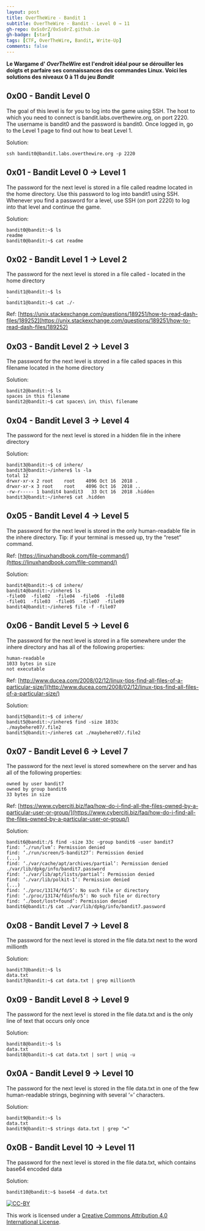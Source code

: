 ```yaml
---
layout: post
title: OverTheWire - Bandit 1
subtitle: OverTheWire - Bandit - Level 0 → 11 
gh-repo: 0xSs0rZ/0xSs0rZ.github.io
gh-badge: [star]
tags: [CTF, OverTheWire, Bandit, Write-Up]
comments: false
---
```


**Le Wargame d' _OverTheWire_ est l'endroit idéal pour se dérouiller les doigts et parfaire ses connaissances des commandes Linux. Voici les solutions des niveaux 0 à 11 du jeu _Bandit_**

## 0x00 - Bandit Level 0

The goal of this level is for you to log into the game using SSH. The host to which you need to connect is bandit.labs.overthewire.org, on port 2220. The username is bandit0 and the password is bandit0. Once logged in, go to the Level 1 page to find out how to beat Level 1.

Solution:

~~~
ssh bandit0@bandit.labs.overthewire.org -p 2220
~~~

## 0x01 - Bandit Level 0 → Level 1

The password for the next level is stored in a file called readme located in the home directory. Use this password to log into bandit1 using SSH. Whenever you find a password for a level, use SSH (on port 2220) to log into that level and continue the game.

Solution:

~~~
bandit0@bandit:~$ ls
readme
bandit0@bandit:~$ cat readme
~~~

## 0x02 - Bandit Level 1 → Level 2

The password for the next level is stored in a file called - located in the home directory

~~~
bandit1@bandit:~$ ls
-
bandit1@bandit:~$ cat ./-
~~~

Ref: [https://unix.stackexchange.com/questions/189251/how-to-read-dash-files/189252](https://unix.stackexchange.com/questions/189251/how-to-read-dash-files/189252)

## 0x03 - Bandit Level 2 → Level 3

The password for the next level is stored in a file called spaces in this filename located in the home directory

Solution:

~~~
bandit2@bandit:~$ ls
spaces in this filename
bandit2@bandit:~$ cat spaces\ in\ this\ filename 
~~~

## 0x04 - Bandit Level 3 → Level 4

The password for the next level is stored in a hidden file in the inhere directory

Solution:

~~~
bandit3@bandit:~$ cd inhere/
bandit3@bandit:~/inhere$ ls -la
total 12
drwxr-xr-x 2 root    root    4096 Oct 16  2018 .
drwxr-xr-x 3 root    root    4096 Oct 16  2018 ..
-rw-r----- 1 bandit4 bandit3   33 Oct 16  2018 .hidden
bandit3@bandit:~/inhere$ cat .hidden 
~~~

## 0x05 - Bandit Level 4 → Level 5

The password for the next level is stored in the only human-readable file in the inhere directory. Tip: if your terminal is messed up, try the “reset” command.

Ref: [https://linuxhandbook.com/file-command/](https://linuxhandbook.com/file-command/)

Solution:

~~~
bandit4@bandit:~$ cd inhere/
bandit4@bandit:~/inhere$ ls
-file00  -file02  -file04  -file06  -file08
-file01  -file03  -file05  -file07  -file09
bandit4@bandit:~/inhere$ file -f -file07
~~~

## 0x06 - Bandit Level 5 → Level 6

The password for the next level is stored in a file somewhere under the inhere directory and has all of the following properties:

    human-readable
    1033 bytes in size
    not executable

Ref: [http://www.ducea.com/2008/02/12/linux-tips-find-all-files-of-a-particular-size/](http://www.ducea.com/2008/02/12/linux-tips-find-all-files-of-a-particular-size/)

Solution:

~~~ 
bandit5@bandit:~$ cd inhere/
bandit5@bandit:~/inhere$ find -size 1033c
./maybehere07/.file2
bandit5@bandit:~/inhere$ cat ./maybehere07/.file2
~~~

## 0x07 - Bandit Level 6 → Level 7

The password for the next level is stored somewhere on the server and has all of the following properties:

    owned by user bandit7
    owned by group bandit6
    33 bytes in size

Ref: [https://www.cyberciti.biz/faq/how-do-i-find-all-the-files-owned-by-a-particular-user-or-group/](https://www.cyberciti.biz/faq/how-do-i-find-all-the-files-owned-by-a-particular-user-or-group/)

Solution:

~~~
bandit6@bandit:/$ find -size 33c -group bandit6 -user bandit7
find: ‘./run/lvm’: Permission denied
find: ‘./run/screen/S-bandit27’: Permission denied
(...)
find: ‘./var/cache/apt/archives/partial’: Permission denied
./var/lib/dpkg/info/bandit7.password
find: ‘./var/lib/apt/lists/partial’: Permission denied
find: ‘./var/lib/polkit-1’: Permission denied
(...)
find: ‘./proc/13174/fd/5’: No such file or directory
find: ‘./proc/13174/fdinfo/5’: No such file or directory
find: ‘./boot/lost+found’: Permission denied
bandit6@bandit:/$ cat ./var/lib/dpkg/info/bandit7.password
~~~

## 0x08 - Bandit Level 7 → Level 8

The password for the next level is stored in the file data.txt next to the word millionth

Solution:

~~~ 
bandit7@bandit:~$ ls
data.txt
bandit7@bandit:~$ cat data.txt | grep millionth
~~~

## 0x09 - Bandit Level 8 → Level 9

The password for the next level is stored in the file data.txt and is the only line of text that occurs only once

Solution:

~~~
bandit8@bandit:~$ ls
data.txt
bandit8@bandit:~$ cat data.txt | sort | uniq -u
~~~

## 0x0A - Bandit Level 9 → Level 10

The password for the next level is stored in the file data.txt in one of the few human-readable strings, beginning with several ‘=’ characters.

Solution:

~~~
bandit9@bandit:~$ ls
data.txt
bandit9@bandit:~$ strings data.txt | grep "="
~~~

## 0x0B - Bandit Level 10 → Level 11

The password for the next level is stored in the file data.txt, which contains base64 encoded data

Solution:

~~~
bandit10@bandit:~$ base64 -d data.txt 
~~~

[![CC-BY](https://mirrors.creativecommons.org/presskit/buttons/88x31/svg/by.svg)](https://creativecommons.org/licenses/by/4.0/)

This work is licensed under a [Creative Commons Attribution 4.0 International License](https://creativecommons.org/licenses/by/4.0/).


